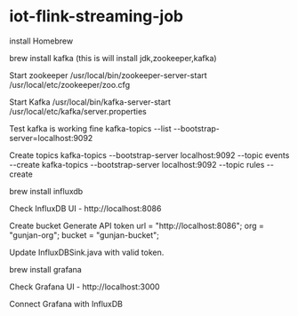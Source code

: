 # iot-flink-streaming-job

install Homebrew 

brew install kafka (this is will install jdk,zookeeper,kafka)

Start zookeeper
/usr/local/bin/zookeeper-server-start /usr/local/etc/zookeeper/zoo.cfg

Start Kafka
/usr/local/bin/kafka-server-start /usr/local/etc/kafka/server.properties

Test kafka is working fine
kafka-topics --list --bootstrap-server=localhost:9092

Create topics
kafka-topics --bootstrap-server localhost:9092 --topic events --create
kafka-topics --bootstrap-server localhost:9092 --topic rules --create

brew install influxdb

Check InfluxDB UI - http://localhost:8086

Create bucket
Generate API token 
url = "http://localhost:8086";
org = "gunjan-org";
bucket = "gunjan-bucket";

Update InfluxDBSink.java with valid token.

brew install grafana

Check Grafana UI - http://localhost:3000

Connect Grafana with InfluxDB











